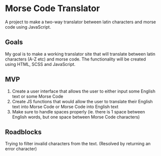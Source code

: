 # Morse Code Translator

A project to make a two-way translator between latin characters and morse code using JavaScript.

## Goals

My goal is to make a working translator site that will translate between latin characters (A-Z etc) and morse code. The functionality will be created using HTML, SCSS and JavaScript.

## MVP

1. Create a user interface that allows the user to either input some English text or some Morse Code
2. Create JS functions that would allow the user to translate their English text into Morse Code or Morse Code into English text
3. Make sure to handle spaces properly (ie. there is 1 space between English words, but one space between Morse Code characters)

## Roadblocks

Trying to filter invalid characters from the text. (Resolved by returning an error character)

